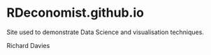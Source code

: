 # RDeconomist.github.io

Site used to demonstrate Data Science and visualisation techniques. 

Richard Davies
